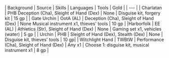 
| Background | Source | Skills | Languages | Tools | Gold |
| --- |
| Charlatan | PHB	Deception (Cha), Sleight of Hand (Dex)	| None	| Disguise kit, forgery kit | 15 gp |
| Gate Urchin | OotA (AL)	| Deception (Cha), Sleight of Hand (Dex) |	None	Musical instrument x1, thieves' tools | 10 gp |
|Harborfolk | EE (AL) |	Athletics (Str), Sleight of Hand (Dex) |	None	| Gaming set x1, vehicles (water) |	5 gp |
| Urchin | PHB |	Sleight of Hand (Dex), Stealth (Dex) |	None	| Disguise kit, thieves' tools | 10 gp|
| Witchlight Hand | TWBtW |	Performance (Cha), Sleight of Hand (Dex) |	Any x1	| Choose 1: disguise kit, musical instrument x1 |	8 gp |
